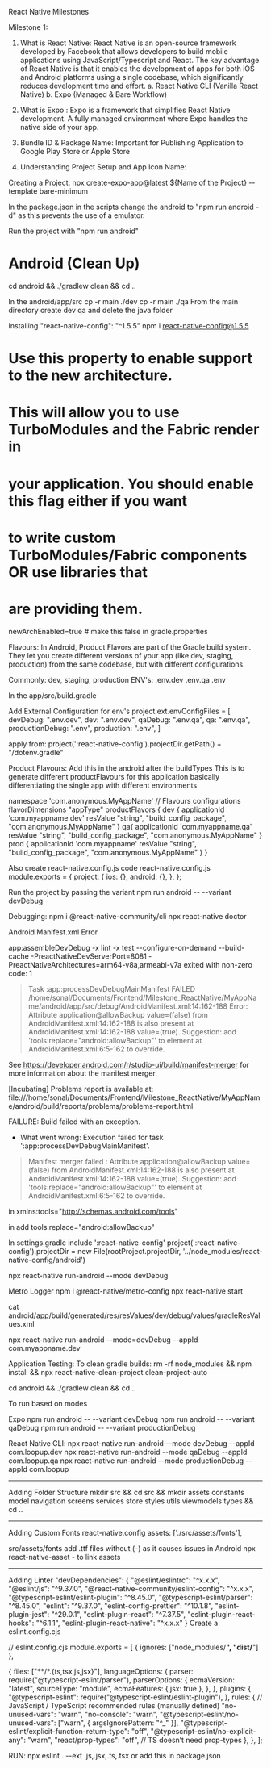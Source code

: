 React Native Milestones

Milestone 1: 
1. What is React Native: React Native is an open-source framework developed by Facebook that allows developers to build mobile applications using JavaScript/Typescript and React. The key advantage of React Native is that it enables the development of apps for both iOS and Android platforms using a single codebase, which significantly reduces development time and effort.
a. React Native CLI (Vanilla React Native)
b. Expo (Managed & Bare Workflow)
2. What is Expo : Expo is a framework that simplifies React Native development. A fully managed environment where Expo handles the native side of your app.
3. Bundle ID & Package Name: Important for Publishing Application to Google Play Store or Apple Store

4. Understanding Project Setup and App Icon Name: 

Creating a Project:
npx create-expo-app@latest ${Name of the Project} --template bare-minimum

In the package.json in the scripts change the android to "npm run android -d" as this prevents the use of a emulator.

Run the project with "npm run android"

# Android (Clean Up)
cd android && ./gradlew clean && cd ..

In the android/app/src
cp -r main ./dev
cp -r main ./qa
From the main directory create
dev
qa
and delete the java folder

Installing "react-native-config": "^1.5.5"
npm i react-native-config@1.5.5

# Use this property to enable support to the new architecture.
# This will allow you to use TurboModules and the Fabric render in
# your application. You should enable this flag either if you want
# to write custom TurboModules/Fabric components OR use libraries that
# are providing them.
newArchEnabled=true # make this false in gradle.properties

Flavours: 
In Android, Product Flavors are part of the Gradle build system.
They let you create different versions of your app (like dev, staging, production) from the same codebase, but with different configurations.

Commonly: dev, staging, production
ENV's: .env.dev .env.qa .env


In the app/src/build.gradle

Add External Configuration for env's
project.ext.envConfigFiles = [
    devDebug: ".env.dev",
    dev: ".env.dev",
    qaDebug: ".env.qa",
    qa: ".env.qa",
    productionDebug: ".env",
    production: ".env",
]

apply from: project(':react-native-config').projectDir.getPath() + "/dotenv.gradle"

Product Flavours: Add this in the android after the buildTypes
This is to generate different productFlavours for this application basically differentiating the single app with different environments

namespace 'com.anonymous.MyAppName'
   // Flavours configurations
    flavorDimensions "appType"
    productFlavors {
        dev {
            applicationId 'com.myappname.dev'
            resValue "string", "build_config_package", "com.anonymous.MyAppName"
        }
        qa{
            applicationId 'com.myappname.qa'
            resValue "string", "build_config_package", "com.anonymous.MyAppName"
        }
        prod {
            applicationId 'com.myappname'
            resValue "string", "build_config_package", "com.anonymous.MyAppName"
        }
    }

Also create react-native.config.js
code react-native.config.js
module.exports = {
 project: {
   ios: {},
   android: {},
 },
};

Run the project by passing the variant npm run android -- --variant devDebug

Debugging:
npm i @react-native-community/cli
npx react-native doctor

Android Manifest.xml Error

app:assembleDevDebug -x lint -x test --configure-on-demand --build-cache -PreactNativeDevServerPort=8081 -PreactNativeArchitectures=arm64-v8a,armeabi-v7a exited with non-zero code: 1

> Task :app:processDevDebugMainManifest FAILED
/home/sonal/Documents/Frontend/Milestone_ReactNative/MyAppName/android/app/src/debug/AndroidManifest.xml:14:162-188 Error:
        Attribute application@allowBackup value=(false) from AndroidManifest.xml:14:162-188
        is also present at AndroidManifest.xml:14:162-188 value=(true).
        Suggestion: add 'tools:replace="android:allowBackup"' to <application> element at AndroidManifest.xml:6:5-162 to override.

See https://developer.android.com/r/studio-ui/build/manifest-merger for more information about the manifest merger.


[Incubating] Problems report is available at: file:///home/sonal/Documents/Frontend/Milestone_ReactNative/MyAppName/android/build/reports/problems/problems-report.html

FAILURE: Build failed with an exception.

* What went wrong:
Execution failed for task ':app:processDevDebugMainManifest'.
> Manifest merger failed : Attribute application@allowBackup value=(false) from AndroidManifest.xml:14:162-188
        is also present at AndroidManifest.xml:14:162-188 value=(true).
        Suggestion: add 'tools:replace="android:allowBackup"' to <application> element at AndroidManifest.xml:6:5-162 to override.

in <manifest> xmlns:tools="http://schemas.android.com/tools"

in <application> add tools:replace="android:allowBackup"

In settings.gradle
include ':react-native-config'
project(':react-native-config').projectDir = new File(rootProject.projectDir, '../node_modules/react-native-config/android')

npx react-native run-android --mode devDebug

Metro Logger
npm i @react-native/metro-config
npx react-native start

cat android/app/build/generated/res/resValues/dev/debug/values/gradleResValues.xml

npx react-native run-android --mode=devDebug --appId com.myappname.dev



Application Testing:
To clean gradle builds: 
rm -rf node_modules && npm install && npx react-native-clean-project clean-project-auto

cd android && ./gradlew clean && cd ..

To run based on modes

Expo 
npm run android -- --variant devDebug
npm run android -- --variant qaDebug
npm run android -- --variant productionDebug

React Native CLI:
npx react-native run-android --mode devDebug --appId com.loopup.dev
npx react-native run-android --mode qaDebug --appId com.loopup.qa
npx react-native run-android --mode productionDebug --appId com.loopup

---

Adding Folder Structure
mkdir src && cd src && mkdir assets constants model navigation screens services store styles utils viewmodels types && cd ..

---

Adding Custom Fonts
 react-native.config
 assets: ['./src/assets/fonts'],

src/assets/fonts
add .ttf files without (-) as it causes issues in Android
npx react-native-asset -  to link assets

---

Adding Linter
  "devDependencies": {
    "@eslint/eslintrc": "^x.x.x",
    "@eslint/js": "^9.37.0",
    "@react-native-community/eslint-config": "^x.x.x",
    "@typescript-eslint/eslint-plugin": "^8.45.0",
    "@typescript-eslint/parser": "^8.45.0",
    "eslint": "^9.37.0",
    "eslint-config-prettier": "^10.1.8",
    "eslint-plugin-jest": "^29.0.1",
    "eslint-plugin-react": "^7.37.5",
    "eslint-plugin-react-hooks": "^6.1.1",
    "eslint-plugin-react-native": "^x.x.x"
  }
Create a eslint.config.cjs

// eslint.config.cjs
module.exports = [
  { ignores: ["node_modules/**", "dist/**"] },

  {
    files: ["**/*.{ts,tsx,js,jsx}"],
    languageOptions: {
      parser: require("@typescript-eslint/parser"),
      parserOptions: {
        ecmaVersion: "latest",
        sourceType: "module",
        ecmaFeatures: { jsx: true },
      },
    },
    plugins: {
      "@typescript-eslint": require("@typescript-eslint/eslint-plugin"),
    },
    rules: {
      // JavaScript / TypeScript recommended rules (manually defined)
      "no-unused-vars": "warn",
      "no-console": "warn",
      "@typescript-eslint/no-unused-vars": ["warn", { argsIgnorePattern: "^_" }],
      "@typescript-eslint/explicit-function-return-type": "off",
      "@typescript-eslint/no-explicit-any": "warn",
      "react/prop-types": "off", // TS doesn’t need prop-types
    },
  },
];


RUN:
npx eslint . --ext .js,.jsx,.ts,.tsx or add this in package.json
